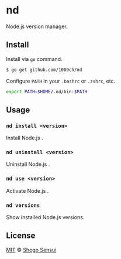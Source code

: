 # nd

Node.js version manager.

## Install

Install via `go` command.

```sh
$ go get github.com/1000ch/nd
```

Configure `PATH` in your `.bashrc` or `.zshrc`, etc.

```sh
export PATH=$HOME/.nd/bin:$PATH
```

## Usage

### `nd install <version>`

Install Node.js <version>.

### `nd uninstall <version>`

Uninstall Node.js <version>.

### `nd use <version>`

Activate Node.js <version>.

### `nd versions`

Show installed Node.js versions.

## License

[MIT](https://1000ch.mit-license.org) © [Shogo Sensui](https://github.com/1000ch)

